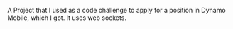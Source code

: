 A Project that I used as a code challenge to apply for a position in Dynamo Mobile, which I got. It uses web sockets.
